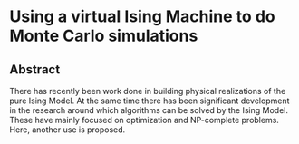 Using a virtual Ising Machine to do Monte Carlo simulations
===============================================================

Abstract
--------

There has recently been work done in building physical realizations of the pure Ising Model. At the same time there has been significant development in the research around which algorithms can be solved by the Ising Model. These have mainly focused on optimization and NP-complete problems. Here, another use is proposed. 